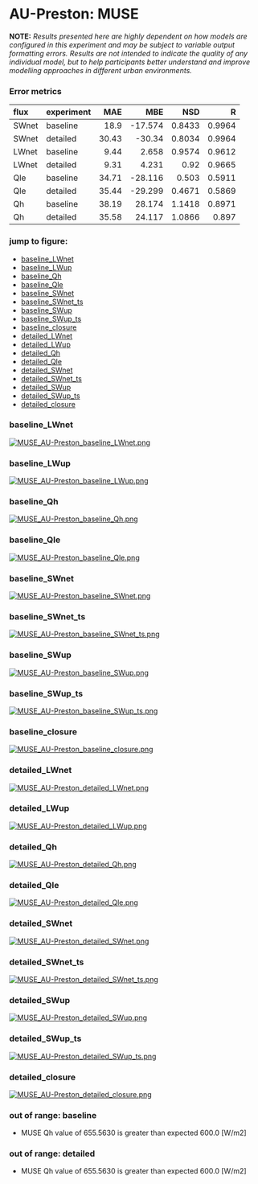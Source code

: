# AU-Preston: MUSE

**NOTE:** *Results presented here are highly dependent on how models are configured in this experiment and may be subject to variable output formatting errors. Results are not intended to indicate the quality of any individual model, but to help participants better understand and improve modelling approaches in different urban environments.*

### Error metrics

| flux   | experiment   |   MAE |     MBE |    NSD |      R |
|:-------|:-------------|------:|--------:|-------:|-------:|
| SWnet  | baseline     | 18.9  | -17.574 | 0.8433 | 0.9964 |
| SWnet  | detailed     | 30.43 | -30.34  | 0.8034 | 0.9964 |
| LWnet  | baseline     |  9.44 |   2.658 | 0.9574 | 0.9612 |
| LWnet  | detailed     |  9.31 |   4.231 | 0.92   | 0.9665 |
| Qle    | baseline     | 34.71 | -28.116 | 0.503  | 0.5911 |
| Qle    | detailed     | 35.44 | -29.299 | 0.4671 | 0.5869 |
| Qh     | baseline     | 38.19 |  28.174 | 1.1418 | 0.8971 |
| Qh     | detailed     | 35.58 |  24.117 | 1.0866 | 0.897  |

### jump to figure:
 - [baseline_LWnet](#baseline_lwnet)
 - [baseline_LWup](#baseline_lwup)
 - [baseline_Qh](#baseline_qh)
 - [baseline_Qle](#baseline_qle)
 - [baseline_SWnet](#baseline_swnet)
 - [baseline_SWnet_ts](#baseline_swnet_ts)
 - [baseline_SWup](#baseline_swup)
 - [baseline_SWup_ts](#baseline_swup_ts)
 - [baseline_closure](#baseline_closure)
 - [detailed_LWnet](#detailed_lwnet)
 - [detailed_LWup](#detailed_lwup)
 - [detailed_Qh](#detailed_qh)
 - [detailed_Qle](#detailed_qle)
 - [detailed_SWnet](#detailed_swnet)
 - [detailed_SWnet_ts](#detailed_swnet_ts)
 - [detailed_SWup](#detailed_swup)
 - [detailed_SWup_ts](#detailed_swup_ts)
 - [detailed_closure](#detailed_closure)

### <a name="baseline_lwnet"></a>baseline_LWnet
[![MUSE_AU-Preston_baseline_LWnet.png](MUSE_AU-Preston_baseline_LWnet.png)](MUSE_AU-Preston_baseline_LWnet.png)

### <a name="baseline_lwup"></a>baseline_LWup
[![MUSE_AU-Preston_baseline_LWup.png](MUSE_AU-Preston_baseline_LWup.png)](MUSE_AU-Preston_baseline_LWup.png)

### <a name="baseline_qh"></a>baseline_Qh
[![MUSE_AU-Preston_baseline_Qh.png](MUSE_AU-Preston_baseline_Qh.png)](MUSE_AU-Preston_baseline_Qh.png)

### <a name="baseline_qle"></a>baseline_Qle
[![MUSE_AU-Preston_baseline_Qle.png](MUSE_AU-Preston_baseline_Qle.png)](MUSE_AU-Preston_baseline_Qle.png)

### <a name="baseline_swnet"></a>baseline_SWnet
[![MUSE_AU-Preston_baseline_SWnet.png](MUSE_AU-Preston_baseline_SWnet.png)](MUSE_AU-Preston_baseline_SWnet.png)

### <a name="baseline_swnet_ts"></a>baseline_SWnet_ts
[![MUSE_AU-Preston_baseline_SWnet_ts.png](MUSE_AU-Preston_baseline_SWnet_ts.png)](MUSE_AU-Preston_baseline_SWnet_ts.png)

### <a name="baseline_swup"></a>baseline_SWup
[![MUSE_AU-Preston_baseline_SWup.png](MUSE_AU-Preston_baseline_SWup.png)](MUSE_AU-Preston_baseline_SWup.png)

### <a name="baseline_swup_ts"></a>baseline_SWup_ts
[![MUSE_AU-Preston_baseline_SWup_ts.png](MUSE_AU-Preston_baseline_SWup_ts.png)](MUSE_AU-Preston_baseline_SWup_ts.png)

### <a name="baseline_closure"></a>baseline_closure
[![MUSE_AU-Preston_baseline_closure.png](MUSE_AU-Preston_baseline_closure.png)](MUSE_AU-Preston_baseline_closure.png)

### <a name="detailed_lwnet"></a>detailed_LWnet
[![MUSE_AU-Preston_detailed_LWnet.png](MUSE_AU-Preston_detailed_LWnet.png)](MUSE_AU-Preston_detailed_LWnet.png)

### <a name="detailed_lwup"></a>detailed_LWup
[![MUSE_AU-Preston_detailed_LWup.png](MUSE_AU-Preston_detailed_LWup.png)](MUSE_AU-Preston_detailed_LWup.png)

### <a name="detailed_qh"></a>detailed_Qh
[![MUSE_AU-Preston_detailed_Qh.png](MUSE_AU-Preston_detailed_Qh.png)](MUSE_AU-Preston_detailed_Qh.png)

### <a name="detailed_qle"></a>detailed_Qle
[![MUSE_AU-Preston_detailed_Qle.png](MUSE_AU-Preston_detailed_Qle.png)](MUSE_AU-Preston_detailed_Qle.png)

### <a name="detailed_swnet"></a>detailed_SWnet
[![MUSE_AU-Preston_detailed_SWnet.png](MUSE_AU-Preston_detailed_SWnet.png)](MUSE_AU-Preston_detailed_SWnet.png)

### <a name="detailed_swnet_ts"></a>detailed_SWnet_ts
[![MUSE_AU-Preston_detailed_SWnet_ts.png](MUSE_AU-Preston_detailed_SWnet_ts.png)](MUSE_AU-Preston_detailed_SWnet_ts.png)

### <a name="detailed_swup"></a>detailed_SWup
[![MUSE_AU-Preston_detailed_SWup.png](MUSE_AU-Preston_detailed_SWup.png)](MUSE_AU-Preston_detailed_SWup.png)

### <a name="detailed_swup_ts"></a>detailed_SWup_ts
[![MUSE_AU-Preston_detailed_SWup_ts.png](MUSE_AU-Preston_detailed_SWup_ts.png)](MUSE_AU-Preston_detailed_SWup_ts.png)

### <a name="detailed_closure"></a>detailed_closure
[![MUSE_AU-Preston_detailed_closure.png](MUSE_AU-Preston_detailed_closure.png)](MUSE_AU-Preston_detailed_closure.png)

### out of range: baseline

 - MUSE Qh value of 655.5630 is greater than expected 600.0 [W/m2]

### out of range: detailed

 - MUSE Qh value of 655.5630 is greater than expected 600.0 [W/m2]

